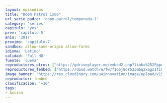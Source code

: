 ```yaml
---
layout: episodios
title: "Doom Patrol 1x06"
url_serie_padre: 'doom-patrol/temporada-1'
category: 'series'
capitulo: 'yes'
prev: 'capitulo-5'
anio: '2017'
proximo: 'capitulo-7'
sandbox: allow-same-origin allow-forms
idioma: 'Latino'
calidad: 'Full HD'
fuente: 'cueva'
reproductores_otros: ["https://gdriveplayer.me/embed2.php?link=%252FppwOsNiF1iLofbdipInaQ%252B80nlLlKeXY4Q6hFEwaN1ClccPn35EzPtlVh5fWfK5%252BOQqY%252BfIJNVL7F4%252BPOzJO7pZsWdHTVQ4VOoRwzpdPKxE9jdyaG7yECYjatWxpTsXs%252Fv2Sx4Nb6a09pc%252Fx7yC2LNagNodHIT44eCTpk2TXwrEjPdgSPDRITi3PUSdnXWaj%252BHApffE3AdQOvJVkohAR3","Latino","https://mstream.press/mswjtme1yg9d","Latino","https://mstream.press/vb545g39yeyy","Latino"]
reproductores_fembed: ["https://dood.watch/e/fw7f165j9dr533mbq2xogz1fi9y72u7","Latino","https://feurl.com/v/08k8gall61jw4jq","Latino","https://feurl.com/v/ng-85b22z4-rr7e","Latino"]
image_banner: 'https://res.cloudinary.com/u4innovation/image/upload/v1564118443/doom-patrol-banner-min_fds0b1.jpg'
reproductor: fembed
clasificacion: '+10'
tags:
- Accion
---
```












